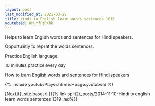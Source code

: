 ```yaml
---
layout: post
last_modified_at: 2021-03-29
title: Hindi to English learn words sentences 1032 
youtubeId: KM_YfPjPXhk
---
```

 
 
Helps to learn English words and sentences for Hindi speakers.

Opportunitiy to repeat the words sentences. 

Practice English language. 
 
10 minutes practice every day. 
 
How to learn English words and sentences for Hindi speakers 
 
{% include youtubePlayer.html id=page.youtubeId %}
 
 
[Next]({{ site.baseurl }}{% link  split2/_posts/2014-11-10-Hindi to english learn words sentences 1319 .md%})
 
